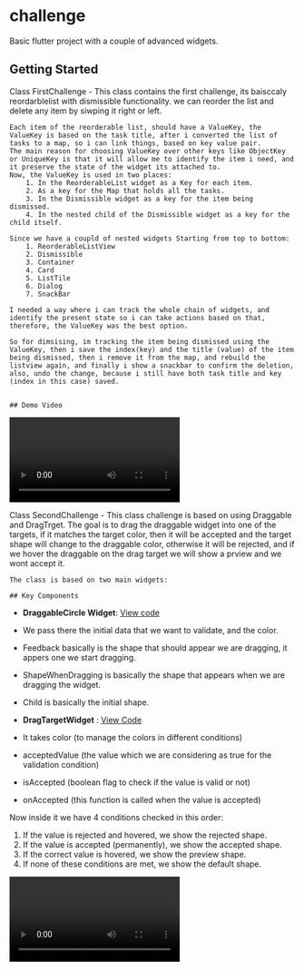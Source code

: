# challenge

Basic flutter project with a couple of advanced widgets.
## Getting Started


Class FirstChallenge
    - This class contains the first challenge, its baisccaly reordarblelist with dismissible functionality.
    we can reorder the list and delete any item by siwping it right or left.

    Each item of the reorderable list, should have a ValueKey, the ValueKey is based on the task title, after i converted the list of tasks to a map, so i can link things, based on key value pair.
    The main reason for choosing ValueKey over other keys like ObjectKey or UniqueKey is that it will allow me to identify the item i need, and it preserve the state of the widget its attached to.
    Now, the ValueKey is used in two places:
        1. In the ReorderableList widget as a Key for each item.
        2. As a key for the Map that holds all the tasks.
        3. In the Dismissible widget as a key for the item being dismissed.
        4. In the nested child of the Dismissible widget as a key for the child itself.

    Since we have a coupld of nested widgets Starting from top to bottom:
        1. ReorderableListView
        2. Dismissible
        3. Container
        4. Card
        5. ListTile
        6. Dialog
        7. SnackBar

    I needed a way where i can track the whole chain of widgets, and identify the present state so i can take actions based on that, therefore, the ValueKey was the best option.

    So for dimsising, im tracking the item being dismissed using the ValueKey, then i save the index(key) and the title (value) of the item being dismissed, then i remove it from the map, and rebuild the listview again, and finally i show a snackbar to confirm the deletion, also, undo the change, because i still have both task title and key (index in this case) saved.


    ## Demo Video

![Demo Video](./materials/first_challenge.mov)






Class SecondChallenge
    - This class challenge is based on using Draggable and DragTrget.
    The goal is to drag the draggable widget into one of the targets, if it matches the target color, then it will be accepted and the target shape will change to the draggable color, otherwise it will be rejected, and if we hover the draggable on the drag target we will show a prview and we wont accept it.   

    The class is based on two main widgets:

    ## Key Components

- **DraggableCircle Widget**: [View code](./lib/second_challenge.dart#L80-L94) 

- We pass there the initial data that we want to validate, and the color.
- Feedback basically is the shape that should appear we are dragging, it appers one we start dragging.
- ShapeWhenDragging is basically the shape that appears when we are dragging the widget.
- Child is basically the initial shape.

- **DragTargetWidget** : [View Code](./lib/second_challenge.dart#L96-L187)

- It takes color (to manage the colors in different conditions)
- acceptedValue (the value which we are considering as true for the validation condition)
- isAccepted (boolean flag to check if the value is valid or not)
- onAccepted (this function is called when the value is accepted)

Now inside it we have 4 conditions checked in this order:
1. If the value is rejected and hovered, we show the rejected shape.
2. If the value is accepted (permanently), we show the accepted shape.
3. If the correct value is hovered, we show the preview shape.
4. If none of these conditions are met, we show the default shape.


![Demo Video](./materials/second_challenge.mov)
